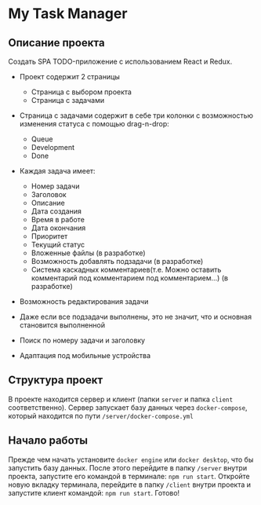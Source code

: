 # My Task Manager

## Описание проекта

Создать SPA TODO-приложение с использованием React и Redux.

- Проект содержит 2 страницы
  - Страница с выбором проекта
  - Страница с задачами

- Страница с задачами содержит в себе три колонки c возможностью изменения статуса с помощью drag-n-drop:
  - Queue
  - Development
  - Done

- Каждая задача имеет:
  - Номер задачи
  - Заголовок
  - Описание
  - Дата создания
  - Время в работе
  - Дата окончания
  - Приоритет
  - Текущий статус
  - Вложенные файлы (в разработке)
  - Возможность добавлять подзадачи (в разработке)
  - Система каскадных комментариев(т.е. Можно оставить комментарий под комментарием под комментарием...) (в разработке)

- Возможность редактирования задачи

- Даже если все подзадачи выполнены, это не значит, что и основная становится выполненной

- Поиск по номеру задачи и заголовку

- Адаптация под мобильные устройства

## Структура проект

В проекте находится сервер и клиент (папки `server` и папка `client` соответственно).
Сервер запускает базу данных через `docker-compose`, который находится по пути `/server/docker-compose.yml`

## Начало работы

Прежде чем начать установите `docker engine` или `docker desktop`, что бы запустить базу данных.
После этого перейдите в папку `/server` внутри проекта, запустите его командой в терминале:
`npm run start`.
Откройте новую вкладку терминала, перейдите в папку `/client` внутри проекта и запустите клиент командой:
`npm run start`.
Готово!
